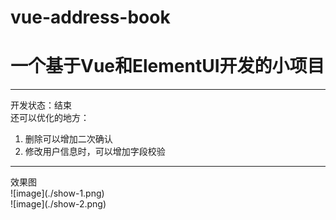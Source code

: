 # vue-address-book

# 一个基于Vue和ElementUI开发的小项目

<hr/>

开发状态：结束<br/>
还可以优化的地方：<br/>
1. 删除可以增加二次确认<br/>
2. 修改用户信息时，可以增加字段校验<br/>


<hr/>
效果图<br/>
![image](./show-1.png)<br/>
![image](./show-2.png)<br/>
